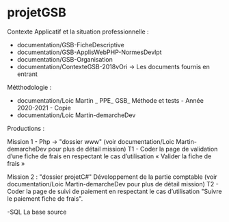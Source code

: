 # projetGSB

Contexte Applicatif et la situation professionnelle :
  - documentation/GSB-FicheDescriptive
  - documentation/GSB-ApplisWebPHP-NormesDevlpt
  - documentation/GSB-Organisation
  - documentation/ContexteGSB-2018vOri -> Les documents fournis en entrant


Métthodologie :
  - documentation/Loic Martin _ PPE_ GSB_ Méthode et tests - Année 2020-2021 - Copie
  - documentation/Loic Martin-demarcheDev

Productions :

  Mission 1 - Php -> "dossier www" (voir documentation/Loic Martin-demarcheDev pour plus de détail mission)
    T1 - Coder la page de validation d’une fiche de frais en respectant le cas d’utilisation « Valider la fiche de frais »
  
  Mission 2 : "dossier projetC#" Développement de la partie comptable (voir documentation/Loic Martin-demarcheDev pour plus de détail mission)
    T2 - Coder la page de suivi de paiement en respectant le cas d’utilisation "Suivre le paiement fiche de frais".
    
  -SQL La base source

 

 
